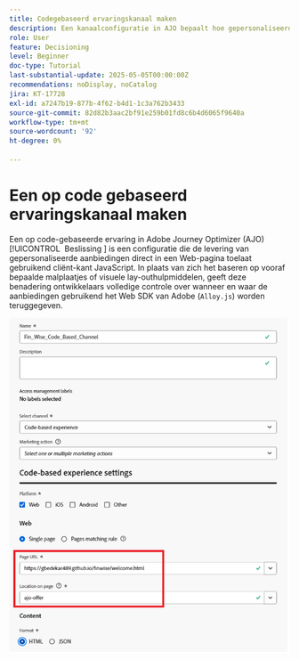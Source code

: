 ```yaml
---
title: Codegebaseerd ervaringskanaal maken
description: Een kanaalconfiguratie in AJO bepaalt hoe gepersonaliseerde inhoud, zoals aanbiedingen, via een specifiek kanaal zoals web, e-mail, mobiele app of andere digitale aanraakpunten wordt geleverd.
role: User
feature: Decisioning
level: Beginner
doc-type: Tutorial
last-substantial-update: 2025-05-05T00:00:00Z
recommendations: noDisplay, noCatalog
jira: KT-17728
exl-id: a7247b19-877b-4f62-b4d1-1c3a762b3433
source-git-commit: 82d82b3aac2bf91e259b01fd8c6b4d6065f9640a
workflow-type: tm+mt
source-wordcount: '92'
ht-degree: 0%

---
```


# Een op code gebaseerd ervaringskanaal maken

Een op code-gebaseerde ervaring in Adobe Journey Optimizer (AJO) [!UICONTROL &#x200B; Beslissing &#x200B;] is een configuratie die de levering van gepersonaliseerde aanbiedingen direct in een Web-pagina toelaat gebruikend cliënt-kant JavaScript. In plaats van zich het baseren op vooraf bepaalde malplaatjes of visuele lay-outhulpmiddelen, geeft deze benadering ontwikkelaars volledige controle over wanneer en waar de aanbiedingen gebruikend het Web SDK van Adobe (`Alloy.js`) worden teruggegeven.

![ creeer-kanaal ](assets/cbe-channel.png)
